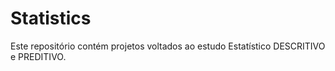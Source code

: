 # Statistics
Este repositório contém projetos voltados ao estudo Estatístico DESCRITIVO e PREDITIVO.
